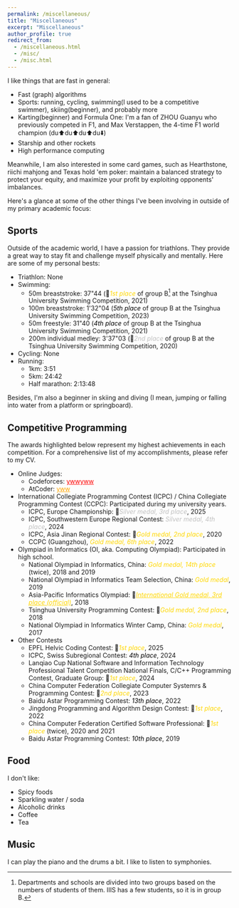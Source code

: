 ```yaml
---
permalink: /miscellaneous/
title: "Miscellaneous"
excerpt: "Miscellaneous"
author_profile: true
redirect_from: 
  - /miscellaneous.html
  - /misc/
  - /misc.html
---
```


I like things that are fast in general: 
- Fast (graph) algorithms
- Sports: running, cycling, swimming(I used to be a competitive swimmer), skiing(beginner), and probably more
- Karting(beginner) and Formula One: I'm a fan of ZHOU Guanyu who previously competed in F1, and Max Verstappen, the 4-time F1 world champion (du⬆️du⬆️du⬆️du⬇️)
- Starship and other rockets
- High performance computing

Meanwhile, I am also interested in some card games, such as Hearthstone, riichi mahjong and Texas hold 'em poker: maintain a balanced strategy to protect your equity, and maximize your profit by exploiting opponents' imbalances.

Here's a glance at some of the other things I've been involving in outside of my primary academic focus:

## Sports

Outside of the academic world, I have a passion for triathlons. They provide a great way to stay fit and challenge myself physically and mentally. Here are some of my personal bests:
- Triathlon: None
- Swimming:  
  - 50m breaststroke: 37"44 (&#129351;<span style="color:gold">*1st place*</span> of group B[^1] at the Tsinghua University Swimming Competition, 2021)
  - 100m breaststroke: 1'32"04 (<span style="color:black">*5th place*</span> of group B at the Tsinghua University Swimming Competition, 2023)
  - 50m freestyle: 31"40 (<span style="color:black">*4th place*</span> of group B at the Tsinghua University Swimming Competition, 2021)
  - 200m individual medley: 3'37"03 (&#129352;<span style="color:silver">*2nd place*</span> of group B at the Tsinghua University Swimming Competition, 2020)
- Cycling: None
- Running:
  - 1km: 3:51
  - 5km: 24:42
  - Half marathon: 2:13:48

[^1]: Departments and schools are divided into two groups based on the numbers of students of them. IIIS has a few students, so it is in group B.

Besides, I'm also a beginner in skiing and diving (I mean, jumping or falling into water from a platform or springboard).

## Competitive Programming

The awards highlighted below represent my highest achievements in each competition. For a comprehensive list of my accomplishments, please refer to my CV.

- Online Judges:
  - Codeforces: <a href="https://codeforces.com/profile/ywwyww" style="color: red;">ywwyww</a>
  - AtCoder: <a href="https://atcoder.jp/users/yww" style="color: orange;">yww</a>
- International Collegiate Programming Contest (ICPC) / China Collegiate Programming Contest (CCPC): Participated during my university years.
  - ICPC, Europe Championship: &#129353;<span style="color:silver">*Silver medal, 3rd place*</span>, 2025
  - ICPC, Southwestern Europe Regional Contest: <span style="color:silver">*Silver medal, 4th place*</span>, 2024
  - ICPC, Asia Jinan Regional Contest: &#129352;<span style="color:gold">*Gold medal, 2nd place*</span>, 2020 
  - CCPC (Guangzhou), <span style="color:gold">*Gold medal, 6th place*</span>, 2022
- Olympiad in Informatics (OI, aka. Computing Olympiad): Participated in high school.
  - National Olympiad in Informatics, China: <span style="color:gold">*Gold medal, 14th place*</span> (twice), 2018 and 2019
  - National Olympiad in Informatics Team Selection, China: <span style="color:gold">*Gold medal*</span>, 2019
  - Asia-Pacific Informatics Olympiad: &#129353;<a href="https://apio2018.ru/results/official-contest/" style="color:gold;">*International Gold medal, 3rd place (official)*</a>, 2018
  - Tsinghua University Programming Contest: &#129352;<span style="color:gold">*Gold medal, 2nd place*</span>, 2018
  - National Olympiad in Informatics Winter Camp, China: <span style="color:gold">*Gold medal*</span>, 2017
- Other Contests
  - EPFL Helvic Coding Contest: &#129351;<span style="color:gold">*1st place*</span>, 2025
  - ICPC, Swiss Subregional Contest: <span style="color:black">*4th place*</span>, 2024
  - Lanqiao Cup National Software and Information Technology Professional Talent Competition National Finals, C/C++ Programming Contest, Graduate Group: &#129351;<span style="color:gold">*1st place*</span>, 2024
  - China Computer Federation Collegiate Computer Systemrs & Programming Contest: &#129352;<span style="color:gold">*2nd place*</span>, 2023
  - Baidu Astar Programming Contest: <span style="color:black">*13th place*</span>, 2022
  - Jingdong Programming and Algorithm Design Contest: &#129351;<span style="color:gold">*1st place*</span>, 2022
  - China Computer Federation Certified Software Professional: &#129351;<span style="color:gold">*1st place*</span> (twice), 2020 and 2021
  - Baidu Astar Programming Contest: <span style="color:black">*10th place*</span>, 2019

## Food

I don't like:
- Spicy foods
- Sparkling water / soda
- Alcoholic drinks
- Coffee
- Tea

## Music

I can play the piano and the drums a bit. I like to listen to symphonies.
